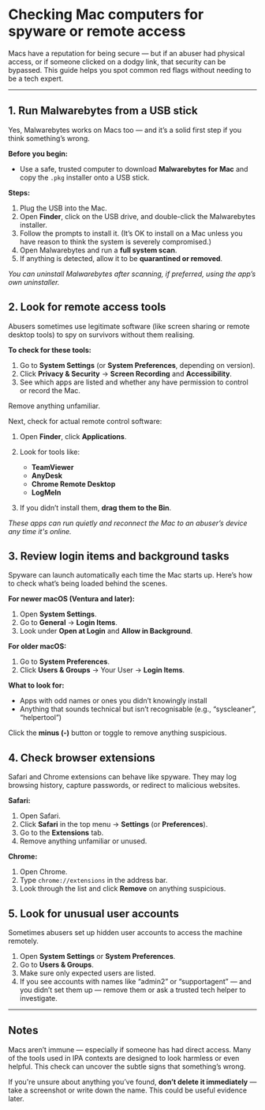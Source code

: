 # Checking Mac computers for spyware or remote access

Macs have a reputation for being secure — but if an abuser had physical access, or if someone clicked on a dodgy 
link, that security can be bypassed. This guide helps you spot common red flags without needing to be a tech expert.

---

## 1. Run Malwarebytes from a USB stick

Yes, Malwarebytes works on Macs too — and it’s a solid first step if you think something’s wrong.

**Before you begin:**

* Use a safe, trusted computer to download **Malwarebytes for Mac** and copy the `.pkg` installer onto a USB stick.

**Steps:**

1. Plug the USB into the Mac.
2. Open **Finder**, click on the USB drive, and double-click the Malwarebytes installer.
3. Follow the prompts to install it. (It’s OK to install on a Mac unless you have reason to think the system is severely compromised.)
4. Open Malwarebytes and run a **full system scan**.
5. If anything is detected, allow it to be **quarantined or removed**.

*You can uninstall Malwarebytes after scanning, if preferred, using the app’s own uninstaller.*

## 2. Look for remote access tools

Abusers sometimes use legitimate software (like screen sharing or remote desktop tools) to spy on survivors without them realising.

**To check for these tools:**

1. Go to **System Settings** (or **System Preferences**, depending on version).
2. Click **Privacy & Security** → **Screen Recording** and **Accessibility**.
3. See which apps are listed and whether any have permission to control or record the Mac.

Remove anything unfamiliar.

Next, check for actual remote control software:

1. Open **Finder**, click **Applications**.
2. Look for tools like:

   * **TeamViewer**
   * **AnyDesk**
   * **Chrome Remote Desktop**
   * **LogMeIn**
3. If you didn’t install them, **drag them to the Bin**.

*These apps can run quietly and reconnect the Mac to an abuser’s device any time it's online.*

## 3. Review login items and background tasks

Spyware can launch automatically each time the Mac starts up. Here’s how to check what’s being loaded behind the scenes.

**For newer macOS (Ventura and later):**

1. Open **System Settings**.
2. Go to **General** → **Login Items**.
3. Look under **Open at Login** and **Allow in Background**.

**For older macOS:**

1. Go to **System Preferences**.
2. Click **Users & Groups** → Your User → **Login Items**.

**What to look for:**

* Apps with odd names or ones you didn’t knowingly install
* Anything that sounds technical but isn’t recognisable (e.g., “syscleaner”, “helpertool”)

Click the **minus (-)** button or toggle to remove anything suspicious.

## 4. Check browser extensions

Safari and Chrome extensions can behave like spyware. They may log browsing history, capture passwords, or redirect to malicious websites.

**Safari:**

1. Open Safari.
2. Click **Safari** in the top menu → **Settings** (or **Preferences**).
3. Go to the **Extensions** tab.
4. Remove anything unfamiliar or unused.

**Chrome:**

1. Open Chrome.
2. Type `chrome://extensions` in the address bar.
3. Look through the list and click **Remove** on anything suspicious.

## 5. Look for unusual user accounts

Sometimes abusers set up hidden user accounts to access the machine remotely.

1. Open **System Settings** or **System Preferences**.
2. Go to **Users & Groups**.
3. Make sure only expected users are listed.
4. If you see accounts with names like “admin2” or “supportagent” — and you didn’t set them up — remove them or ask a trusted tech helper to investigate.

---

## Notes

Macs aren’t immune — especially if someone has had direct access. Many of the tools used in IPA contexts are designed to look harmless or even helpful. This check can uncover the subtle signs that something’s wrong.

If you're unsure about anything you’ve found, **don’t delete it immediately** — take a screenshot or write down the name. This could be useful evidence later.
